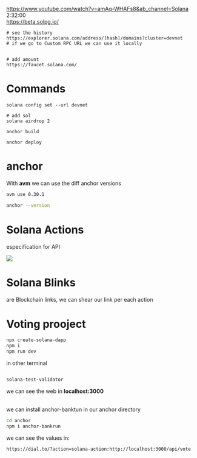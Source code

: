https://www.youtube.com/watch?v=amAq-WHAFs8&ab_channel=Solana <br />
2:32:00 <br />
https://beta.solpg.io/

```
# see the history
https://explorer.solana.com/address/[hash]/domains?cluster=devnet
# if we go to Custom RPC URL we can use it locally


# add amount
https://faucet.solana.com/
```


# Commands

```
solana config set --url devnet

# add sol
solana airdrop 2

anchor build

anchor deploy

```

# anchor

With **avm** we can use the diff anchor versions
```sh
avm use 0.30.1

anchor --version
```

# Solana Actions

especification for API

<img src='images/1.png'>

# Solana Blinks

are Blockchain links, we can shear our link per each action

# Voting prooject

```sh
npx create-solana-dapp
npm i
npm run dev
```

in other terminal
```sh

solana-test-validator

```
we can see the web in **localhost:3000**

<br />
we can install anchor-banktun in our anchor directory

```sh
cd anchor
npm i anchor-bankrun
```

we can see the values in:


```
https://dial.to/?action=solana-action:http://localhost:3000/api/vote
```